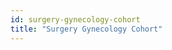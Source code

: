 ```yaml
---
id: surgery-gynecology-cohort
title: "Surgery Gynecology Cohort"
---
```



<!-- import { CSVDataTable } from '@site/src/components/CSVDataTable';


<CSVDataTable csvUrl="https://raw.githubusercontent.com/tuva-health/readmissions/main/seeds/readmissions__surgery_gynecology_cohort.csv" /> -->
